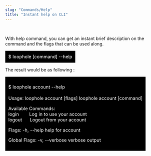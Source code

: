 ```yaml
---
slug: "Commands/Help"
title: "Instant help on CLI"
---
```


<br/>

With help command, you can get an instant brief description on the command and the flags that can be used along.


<divs style="background-color:black;color:white;padding:10px;font-size: 105%;clear: left;display: table;justify-content: left align-items: left; flex-direction: column;">$ loophole [command] --help  </div>


The result would be as following :

<divs style="background-color:black;color:white;padding:10px;font-size: 105%;clear: left;display: table;justify-content: left align-items: left; flex-direction: column;">

$ loophole account --help </br> </br>
Usage:
  loophole account [flags]
  loophole account [command]

Available Commands: <br/>
  login   &nbsp;&nbsp;&nbsp;&nbsp;&nbsp;&nbsp;    Log in to use your account <br/>
  logout  &nbsp;&nbsp;&nbsp;&nbsp;    Logout from your account

Flags:
  -h, --help   help for account

Global Flags:
  -v, --verbose   verbose output



</div>